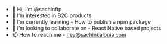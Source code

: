 - 👋 Hi, I’m @sachinftp
- 👀 I’m interested in B2C products
- 🌱 I’m currently learning - How to publish a npm package
- 💞️ I’m looking to collaborate on - React Native based projects
- 📫 How to reach me - hey@sachinkalonia.com

<!---
sachinftp/sachinftp is a ✨ special ✨ repository because its `README.md` (this file) appears on your GitHub profile.
You can click the Preview link to take a look at your changes.
--->
